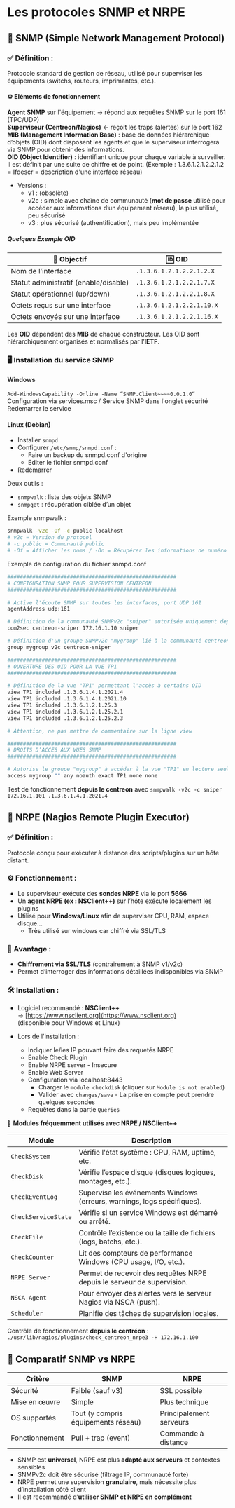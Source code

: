 # Les protocoles SNMP et NRPE

## 📡 SNMP (Simple Network Management Protocol)

### ✅ Définition :

Protocole standard de gestion de réseau, utilisé pour superviser les équipements (switchs, routeurs, imprimantes, etc.).
#### ⚙️ Eléments de fonctionnement
**Agent SNMP** sur l'équipement → répond aux requêtes SNMP sur le port 161 (TPC/UDP)  
**Superviseur (Centreon/Nagios)** ← reçoit les traps (alertes) sur le port 162  
**MIB (Management Information Base)** : base de données hiérarchique d’objets (OID) dont disposent les agents et que le superviseur interrogera via SNMP pour obtenir des informations.    
**OID (Object Identifier)** : identifiant unique pour chaque variable à surveiller. Il est définit par une suite de chiffre et de point. (Exemple : 1.3.6.1.2.1.2.2.1.2 = Ifdescr = description d'une interface réseau)

- Versions :
    - v1 : (obsolète)
    - v2c : simple avec chaîne de communauté (**mot de passe** utilisé pour accéder aux informations d’un équipement réseau), la plus utilisé, peu sécurisé
    - v3 : plus sécurisé (authentification), mais peu implémentée
##### Quelques Exemple OID 

|🔎 Objectif|🆔 OID|
|---|---|
|Nom de l’interface|`.1.3.6.1.2.1.2.2.1.2.X`|
|Statut administratif (enable/disable)|`.1.3.6.1.2.1.2.2.1.7.X`|
|Statut opérationnel (up/down)|`.1.3.6.1.2.1.2.2.1.8.X`|
|Octets reçus sur une interface|`.1.3.6.1.2.1.2.2.1.10.X`|
|Octets envoyés sur une interface|`.1.3.6.1.2.1.2.2.1.16.X`|
Les **OID** dépendent des **MIB** de chaque constructeur. Les OID sont hiérarchiquement organisés et normalisés par l’**IETF**.

### 🖥️ Installation du service SNMP
<!-- tabs:start -->
#### **Windows**
`Add-WindowsCapability -Online -Name “SNMP.Client~~~~0.0.1.0“`  
Configuration via services.msc / Service SNMP dans l'onglet sécurité   
Redemarrer le service   

#### **Linux (Debian)**

- Installer `snmpd`  
- Configurer `/etc/snmp/snmpd.conf` :
	- Faire un backup du snmpd.conf d'origine
	- Editer le fichier snmpd.conf 
- Redémarrer

Deux outils : 
- `snmpwalk` : liste des objets SNMP
- `snmpget` : récupération ciblée d’un objet

Exemple snmpwalk : 
```bash
snmpwalk -v2c -Of -c public localhost
# v2c = Version du protocol
# -c public = Communauté public
# -Of = Afficher les noms / -On = Récupérer les informations de numéro
```

Exemple de configuration du fichier snmpd.conf

```bash
######################################################
# CONFIGURATION SNMP POUR SUPERVISION CENTREON
######################################################

# Active l'écoute SNMP sur toutes les interfaces, port UDP 161
agentAddress udp:161

# Définition de la communauté SNMPv2c "sniper" autorisée uniquement depuis 172.16.1.10
com2sec centreon-sniper 172.16.1.10 sniper

# Définition d'un groupe SNMPv2c "mygroup" lié à la communauté centreon-sniper
group mygroup v2c centreon-sniper

######################################################
# OUVERTURE DES OID POUR LA VUE TP1
######################################################

# Définition de la vue "TP1" permettant l'accès à certains OID
view TP1 included .1.3.6.1.4.1.2021.4        
view TP1 included .1.3.6.1.4.1.2021.10     
view TP1 included .1.3.6.1.2.1.25.3       
view TP1 included .1.3.6.1.2.1.25.2.1   
view TP1 included .1.3.6.1.2.1.25.2.3 

# Attention, ne pas mettre de commentaire sur la ligne view

######################################################
# DROITS D’ACCÈS AUX VUES SNMP
######################################################

# Autorise le groupe "mygroup" à accéder à la vue "TP1" en lecture seule, sans authentification
access mygroup "" any noauth exact TP1 none none

```
<!-- tabs:end -->

Test de fonctionnement **depuis le centreon** avec ``snmpwalk -v2c -c sniper 172.16.1.101 .1.3.6.1.4.1.2021.4``



## 🧪 NRPE (Nagios Remote Plugin Executor)

### ✅ Définition :
Protocole conçu pour exécuter à distance des scripts/plugins sur un hôte distant.

### ⚙️ Fonctionnement :
- Le superviseur exécute des **sondes NRPE** via le port **5666**
- Un **agent NRPE (ex : NSClient++)** sur l’hôte exécute localement les plugins
- Utilisé pour **Windows/Linux** afin de superviser CPU, RAM, espace disque…
	- Très utilisé sur windows car chiffré via SSL/TLS
### 🔐 Avantage :
- **Chiffrement via SSL/TLS** (contrairement à SNMP v1/v2c)
- Permet d’interroger des informations détaillées indisponibles via SNMP

### 🛠️ Installation :
- Logiciel recommandé : **NSClient++**  
    → [https://www.nsclient.org](https://www.nsclient.org)  
    (disponible pour Windows et Linux)

- Lors de l'installation : 
	- Indiquer le/les IP pouvant faire des requetés NRPE
	- Enable Check Plugin
	- Enable NRPE server - Insecure
	- Enable Web Server
	- Configuration via localhost:8443
		- Charger le ``module checkdisk`` (cliquer sur ``Module is not enabled``)
		- Valider avec ``changes/save`` - La prise en compte peut prendre quelques secondes
	- Requêtes dans la partie ``Queries``

🔧 **Modules fréquemment utilisés avec NRPE / NSClient++**

| Module              | Description                                                             |
| ------------------- | ----------------------------------------------------------------------- |
| `CheckSystem`       | Vérifie l'état système : CPU, RAM, uptime, etc.                         |
| `CheckDisk`         | Vérifie l’espace disque (disques logiques, montages, etc.).             |
| `CheckEventLog`     | Supervise les événements Windows (erreurs, warnings, logs spécifiques). |
| `CheckServiceState` | Vérifie si un service Windows est démarré ou arrêté.                    |
| `CheckFile`         | Contrôle l’existence ou la taille de fichiers (logs, batchs, etc.).     |
| `CheckCounter`      | Lit des compteurs de performance Windows (CPU usage, I/O, etc.).        |
| `NRPE Server`       | Permet de recevoir des requêtes NRPE depuis le serveur de supervision.  |
| `NSCA Agent`        | Pour envoyer des alertes vers le serveur Nagios via NSCA (push).        |
| `Scheduler`         | Planifie des tâches de supervision locales.                             |

Contrôle de fonctionnement **depuis le centréon** : 
``./usr/lib/nagios/plugins/check_centreon_nrpe3 -H 172.16.1.100``


## 🔄 Comparatif SNMP vs NRPE

| Critère        | SNMP                                | NRPE                    |
| -------------- | ----------------------------------- | ----------------------- |
| Sécurité       | Faible (sauf v3)                    | SSL possible            |
| Mise en œuvre  | Simple                              | Plus technique          |
| OS supportés   | Tout (y compris équipements réseau) | Principalement serveurs |
| Fonctionnement | Pull + trap (event)                 | Commande à distance     |
- SNMP est **universel**, NRPE est plus **adapté aux serveurs** et contextes sensibles
- SNMPv2c doit être sécurisé (filtrage IP, communauté forte)
- NRPE permet une supervision **granulaire**, mais nécessite plus d’installation côté client
- Il est recommandé d’**utiliser SNMP et NRPE en complément**
